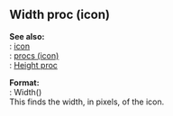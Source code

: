 ## Width proc (icon)    
**See also:**    
:   [icon](/icon)    
:   [procs (icon)](/icon/proc)    
:   [Height proc](/icon/proc/Height)    
<!-- -->    
**Format:**    
:   Width()    
This finds the width, in pixels, of the icon.  